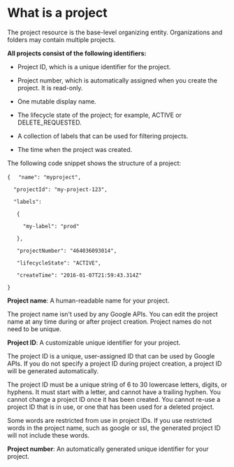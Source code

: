 # What is a project

The project resource is the base-level organizing entity. Organizations and folders may contain multiple projects.

**All projects consist of the following identifiers:**

- Project ID, which is a unique identifier for the project.

- Project number, which is automatically assigned when you create the project. It is read-only.

- One mutable display name.

- The lifecycle state of the project; for example, ACTIVE or DELETE_REQUESTED.

- A collection of labels that can be used for filtering projects.

- The time when the project was created.

The following code snippet shows the structure of a project:

`{`
`  "name": "myproject",`
  
`  "projectId": "my-project-123",`
  
`  "labels":`
  
`   {`
   
`     "my-label": "prod"`
     
`   },`
   
`   "projectNumber": "464036093014",`
   
`   "lifecycleState": "ACTIVE",`
   
`   "createTime": "2016-01-07T21:59:43.314Z"`
   
`}`


**Project name**: A human-readable name for your project.

The project name isn't used by any Google APIs. You can edit the project name at any time during or after project creation. Project names do not need to be unique.


**Project ID**: A customizable unique identifier for your project.

The project ID is a unique, user-assigned ID that can be used by Google APIs. If you do not specify a project ID during project creation, a project ID will be generated automatically.

The project ID must be a unique string of 6 to 30 lowercase letters, digits, or hyphens. It must start with a letter, and cannot have a trailing hyphen. You cannot change a project ID once it has been created. You cannot re-use a project ID that is in use, or one that has been used for a deleted project.

Some words are restricted from use in project IDs. If you use restricted words in the project name, such as google or ssl, the generated project ID will not include these words.



**Project number**: An automatically generated unique identifier for your project.

